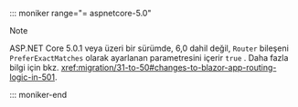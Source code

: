 ::: moniker range="= aspnetcore-5.0"

> [!NOTE]
> ASP.NET Core 5.0.1 veya üzeri bir sürümde, 6,0 dahil değil, `Router` bileşeni `PreferExactMatches` olarak ayarlanan parametresini içerir `true` . Daha fazla bilgi için bkz. <xref:migration/31-to-50#changes-to-blazor-app-routing-logic-in-501>.

::: moniker-end
